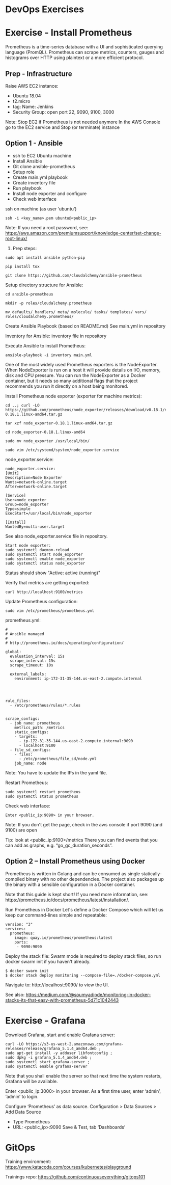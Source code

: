 # DevOps Exercises

# Exercise - Install Prometheus

Prometheus is a time-series database with a UI and sophisticated querying language (PromQL). Prometheus can scrape metrics, counters, gauges and histograms over HTTP using plaintext or a more efficient protocol.

## Prep - Infrastructure
Raise AWS EC2 instance:
* Ubuntu 18.04
* t2.micro
* tag: Name: Jenkins
* Security Group: open port 22, 9090, 9100, 3000

Note: Stop EC2 if Prometheus is not needed anymore
In the AWS Console go to the EC2 service and Stop (or terminate) instance

## Option 1 - Ansible
* ssh to EC2 Ubuntu machine
* Install Ansible
* Git clone ansible-prometheus
* Setup role
* Create main.yml playbook
* Create inventory file
* Run playbook
* Install node exporter and configure
* Check web interface

ssh on machine (as user ‘ubuntu’)
```shell
ssh -i <key_name>.pem ubuntu@<public_ip>
```

Note: If you need a root password, see: https://aws.amazon.com/premiumsupport/knowledge-center/set-change-root-linux/


1. Prep steps:
```shell
sudo apt install ansible python-pip

pip install tox

git clone https://github.com/cloudalchemy/ansible-prometheus
```

Setup directory structure for Ansible:
```shell
cd ansible-prometheus

mkdir -p roles/cloudalchemy.prometheus

mv defaults/ handlers/ meta/ molecule/ tasks/ templates/ vars/ roles/cloudalchemy.prometheus/
```

Create Ansible Playbook (based on README.md)
See main.yml in repository

Inventory for Ansible: inventory file in repository

Execute Ansible to install Prometheus:
```shell
ansible-playbook -i inventory main.yml
```

One of the most widely used Prometheus exporters is the NodeExporter. When NodeExporter is run on a host it will provide details on I/O, memory, disk and CPU pressure. You can run the NodeExporter as a Docker container, but it needs so many additional flags that the project recommends you run it directly on a host being monitored.

Install Prometheus node exporter (exporter for machine metrics):
```shell
cd ..; curl -LO https://github.com/prometheus/node_exporter/releases/download/v0.18.1/node_exporter-0.18.1.linux-amd64.tar.gz

tar xzf node_exporter-0.18.1.linux-amd64.tar.gz

cd node_exporter-0.18.1.linux-amd64

sudo mv node_exporter /usr/local/bin/

sudo vim /etc/systemd/system/node_exporter.service
```

node_exporter.service:
```
node_exporter.service:
[Unit]
Description=Node Exporter
Wants=network-online.target
After=network-online.target

[Service]
User=node_exporter
Group=node_exporter
Type=simple
ExecStart=/usr/local/bin/node_exporter

[Install]
WantedBy=multi-user.target
```
See also node_exporter.service file in repository.

```shell
Start node exporter:
sudo systemctl daemon-reload
sudo systemctl start node_exporter
sudo systemctl enable node_exporter
sudo systemctl status node_exporter
```

Status should show "Active: active (running)"

Verify that metrics are getting exported:
```shell
curl http://localhost:9100/metrics
```

Update Prometheus configuration:
```shell
sudo vim /etc/prometheus/prometheus.yml
```

prometheus.yml:
```
#
# Ansible managed
#
# http://prometheus.io/docs/operating/configuration/

global:
  evaluation_interval: 15s
  scrape_interval: 15s
  scrape_timeout: 10s

  external_labels:
    environment: ip-172-31-35-144.us-east-2.compute.internal




rule_files:
  - /etc/prometheus/rules/*.rules


scrape_configs:
  - job_name: prometheus
    metrics_path: /metrics
    static_configs:
    - targets:
      - ip-172-31-35-144.us-east-2.compute.internal:9090
      - localhost:9100
  - file_sd_configs:
    - files:
      - /etc/prometheus/file_sd/node.yml
    job_name: node
```

Note: You have to update the IPs in the yaml file.

Restart Prometheus:
```shell
sudo systemctl restart prometheus
sudo systemctl status prometheus
```

Check web interface:
```shell
Enter <public_ip:9090> in your browser.
```
Note: If you don't get the page, check in the aws console if port 9090 (and 9100) are open

Tip: look at <public_ip:9100>/metrics
There you can find events that you can add as graphs, e.g. “go_gc_duration_seconds”.

## Option 2 – Install Prometheus using Docker
Prometheus is written in Golang and can be consumed as single statically-compiled binary with no other dependencies. The project also packages up the binary with a sensible configuration in a Docker container.

Note that this guide is kept short! If you need more information, see: https://prometheus.io/docs/prometheus/latest/installation/.

Run Prometheus in Docker
Let's define a Docker Compose which will let us keep our command-lines simple and repeatable:
```
version: "3"
services:
  prometheus:
    image: quay.io/prometheus/prometheus:latest
    ports:
     - 9090:9090
```

Deploy the stack file:
Swarm mode is required to deploy stack files, so run docker swarm init if you haven't already.
```shell
$ docker swarm init
$ docker stack deploy monitoring --compose-file=./docker-compose.yml
```

Navigate to: http://localhost:9090/ to view the UI.

See also: https://medium.com/@soumyadipde/monitoring-in-docker-stacks-its-that-easy-with-prometheus-5d71c1042443


# Exercise - Grafana

Download Grafana, start and enable Grafana server:
```shell
curl -LO https://s3-us-west-2.amazonaws.com/grafana-releases/release/grafana_5.1.4_amd64.deb ;
sudo apt-get install -y adduser libfontconfig ;
sudo dpkg -i grafana_5.1.4_amd64.deb ;
sudo systemctl start grafana-server ;
sudo systemctl enable grafana-server
```
Note that you shall enable the server so that next time the system restarts, Grafana will be available.

Enter <public_ip:3000> in your browser.
As a first time user, enter ‘admin’, ‘admin’ to login.

Configure ‘Prometheus’ as data source.
Configuration > Data Sources > Add Data Source
* Type Prometheus
* URL: <public_ip>:9090
Save & Test, tab ‘Dashboards’

# GitOps

Training environment: https://www.katacoda.com/courses/kubernetes/playground

Trainings repo: https://github.com/continuouseverything/gitops101
